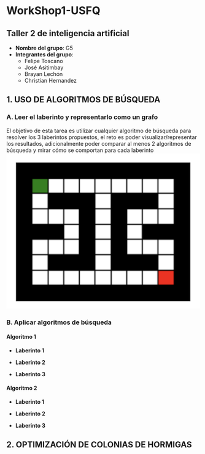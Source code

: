 # WorkShop1-USFQ
## Taller 2 de inteligencia artificial

- **Nombre del grupo**: G5
- **Integrantes del grupo**:
  * Felipe Toscano
  * José Asitimbay
  * Brayan Lechón
  * Christian Hernandez

## 1. USO DE ALGORITMOS DE BÚSQUEDA
### A. Leer el laberinto y representarlo como un grafo

El objetivo de esta tarea es utilizar cualquier algoritmo de búsqueda para resolver los 3 laberintos propuestos, 
el reto es poder visualizar/representar los resultados, adicionalmente poder comparar al menos 2 algoritmos de búsqueda 
y mirar cómo se comportan para cada laberinto
![Maze1](/Taller2/images/maze1.jpg) 



### B. Aplicar algoritmos de búsqueda

#### Algoritmo 1

- **Laberinto 1**

- **Laberinto 2**

- **Laberinto 3**
#### Algoritmo 2

- **Laberinto 1**

- **Laberinto 2**

- **Laberinto 3**


## 2. OPTIMIZACIÓN DE COLONIAS DE HORMIGAS
